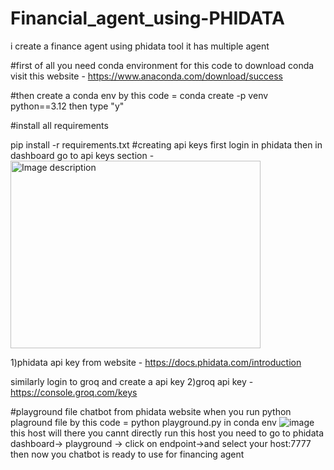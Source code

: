 # Financial_agent_using-PHIDATA
i create a finance agent using phidata tool it has multiple agent 



#first of all you need conda environment for this code 
to download conda visit this website - https://www.anaconda.com/download/success

#then create a conda env by this code =
conda create -p venv python==3.12
then type "y"

#install all requirements

pip install -r requirements.txt
#creating api keys 
first login in phidata then in dashboard go to api keys section - <img src="https://github.com/user-attachments/assets/951cf39e-dc33-4166-9d0e-9e20445e17ac" alt="Image description" width="400px" height="300px">


1)phidata api key from website - https://docs.phidata.com/introduction

similarly login to groq and create a api key
2)groq api key - https://console.groq.com/keys

#playground file chatbot from phidata website 
when you run python plaground file by this code = python playground.py in conda env
![image](https://github.com/user-attachments/assets/94204085-38fb-487b-a3e6-9731a976421e)
this host will there you cannt directly run this host you need to go to phidata dashboard-> playground -> click on endpoint->and select your host:7777
then now you chatbot is ready to use for financing agent










